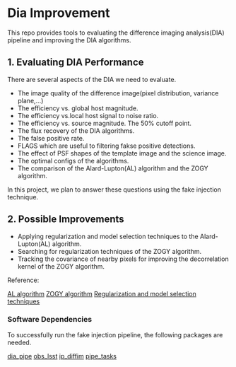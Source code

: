 # Dia Improvement

This repo provides tools to evaluating the difference imaging analysis(DIA) pipeline and improving the DIA algorithms.

## 1. Evaluating DIA Performance

There are several aspects of the DIA we need to evaluate.
- The image quality of the difference image(pixel distribution, variance plane,...)
- The efficiency vs. global host magnitude.
- The efficiency vs.local host signal to noise ratio.
- The efficiency vs. source magnitude. The 50% cutoff point.
- The flux recovery of the DIA algorithms.
- The false positive rate.
- FLAGS which are useful to filtering fakse positive detections.
- The effect of PSF shapes of the template image and the science image.
- The optimal configs of the algorithms.
- The comparison of the Alard-Lupton(AL) algorithm and the ZOGY algorithm.

In this project, we plan to answer these questions using the fake injection technique.


## 2. Possible Improvements

- Applying regularization and model selection techniques to the Alard-Lupton(AL) algorithm.
- Searching for regularization techniques of the ZOGY algorithm.
- Tracking the covariance of nearby pixels for improving the decorrelation kernel of the ZOGY algorithm.

Reference:

[AL algorithm](https://arxiv.org/abs/astro-ph/9712287)
[ZOGY algorithm](https://arxiv.org/abs/1601.02655)
[Regularization and model selection techniques](https://arxiv.org/pdf/1512.04655.pdf)

### Software Dependencies

To successfully run the fake injection pipeline, the following packages are needed.

[dia_pipe](https://github.com/LSSTDESC/dia_pipe)
[obs_lsst](https://github.com/lsst/obs_lsst)
[ip_diffim](https://github.com/lsst/ip_diffim)
[pipe_tasks](https://github.com/lsst/pipe_tasks)
